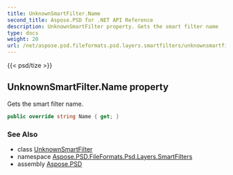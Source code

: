 ```yaml
---
title: UnknownSmartFilter.Name
second_title: Aspose.PSD for .NET API Reference
description: UnknownSmartFilter property. Gets the smart filter name
type: docs
weight: 20
url: /net/aspose.psd.fileformats.psd.layers.smartfilters/unknownsmartfilter/name/
---
```

{{< psd/tize >}}
## UnknownSmartFilter.Name property

Gets the smart filter name.

```csharp
public override string Name { get; }
```

### See Also

* class [UnknownSmartFilter](../)
* namespace [Aspose.PSD.FileFormats.Psd.Layers.SmartFilters](../../unknownsmartfilter/)
* assembly [Aspose.PSD](../../../)


